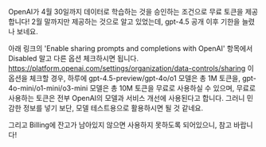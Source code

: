 OpenAI가 4월 30일까지 데이터로 학습하는 것을 승인하는 조건으로 무료 토큰을 제공합니다!
2월 말까지만 제공하는 것으로 알고 있었는데, gpt-4.5 공개 이후 기한을 늘렸나 보네요.

아래 링크의 'Enable sharing prompts and completions with OpenAI' 항목에서 Disabled 말고 다른 옵션 체크하시면 됩니다.
https://platform.openai.com/settings/organization/data-controls/sharing
이 옵션을 체크할 경우, 하루에 gpt-4.5-preview/gpt-4o/o1 모델은 총 1M 토큰을, gpt-4o-mini/o1-mini/o3-mini 모델은 총 10M 토큰을 무료로 사용하실 수 있으며, 무료로 사용하는 토큰은 전부 OpenAI의 모델과 서비스 개선에 사용된다고 합니다.
그러니 민감한 정보를 넣기 보단, 모델 테스트용으로 활용하시면 될 것 같네요.

그리고 Billing에 잔고가 남아있지 않으면 사용하지 못하도록 되어있으니, 참고 바랍니다!